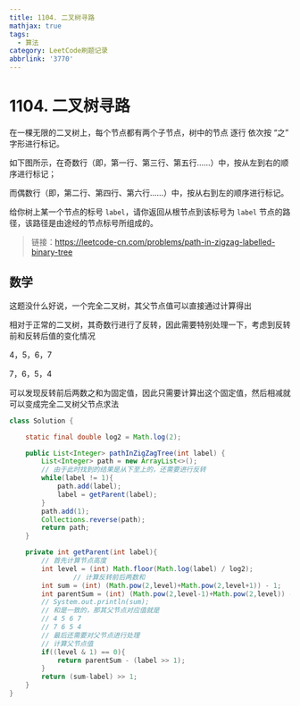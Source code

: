 ```yaml
---
title: 1104. 二叉树寻路
mathjax: true
tags:
  - 算法
category: LeetCode刷题记录
abbrlink: '3770'
---
```

# 1104. 二叉树寻路

在一棵无限的二叉树上，每个节点都有两个子节点，树中的节点 逐行 依次按 “之” 字形进行标记。

如下图所示，在奇数行（即，第一行、第三行、第五行……）中，按从左到右的顺序进行标记；

而偶数行（即，第二行、第四行、第六行……）中，按从右到左的顺序进行标记。

给你树上某一个节点的标号 `label`，请你返回从根节点到该标号为 `label` 节点的路径，该路径是由途经的节点标号所组成的。

> 链接：https://leetcode-cn.com/problems/path-in-zigzag-labelled-binary-tree

<!-- more -->

## 数学

这题没什么好说，一个完全二叉树，其父节点值可以直接通过计算得出

相对于正常的二叉树，其奇数行进行了反转，因此需要特别处理一下，考虑到反转前和反转后值的变化情况

4，5，6，7

7，6，5，4

可以发现反转前后两数之和为固定值，因此只需要计算出这个固定值，然后相减就可以变成完全二叉树父节点求法

```java
class Solution {

    static final double log2 = Math.log(2);

    public List<Integer> pathInZigZagTree(int label) {
        List<Integer> path = new ArrayList<>();
      	// 由于此时找到的结果是从下至上的，还需要进行反转
        while(label != 1){
            path.add(label);
            label = getParent(label);
        }
        path.add(1);
        Collections.reverse(path);
        return path;
    }

    private int getParent(int label){
        // 首先计算节点高度
        int level = (int) Math.floor(Math.log(label) / log2);
				// 计算反转前后两数和
        int sum = (int) (Math.pow(2,level)+Math.pow(2,level+1)) - 1;
        int parentSum = (int) (Math.pow(2,level-1)+Math.pow(2,level)) -1;
        // System.out.println(sum);
        // 和是一致的，那其父节点对应值就是
        // 4 5 6 7
        // 7 6 5 4
        // 最后还需要对父节点进行处理
      	// 计算父节点值
        if((level & 1) == 0){
            return parentSum - (label >> 1);
        }
        return (sum-label) >> 1;
    }
}
```

